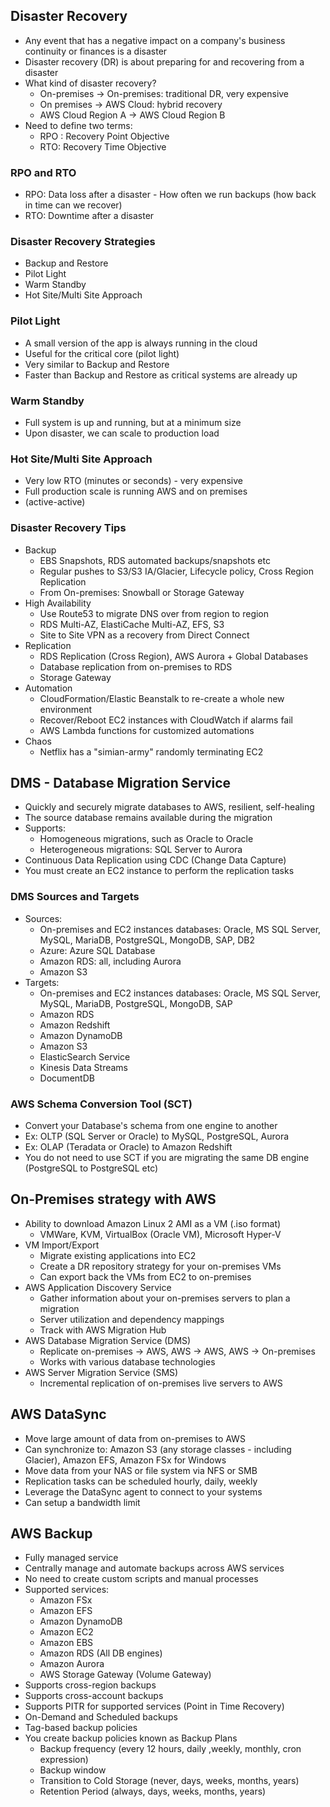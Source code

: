 ## Disaster Recovery
- Any event that has a negative impact on a company's business continuity or finances is a disaster
- Disaster recovery (DR) is about preparing for and recovering from a disaster
- What kind of disaster recovery?
  - On-premises -> On-premises: traditional DR, very expensive
  - On premises -> AWS Cloud: hybrid recovery
  - AWS Cloud Region A -> AWS Cloud Region B
- Need to define two terms:
  - RPO : Recovery Point Objective
  - RTO: Recovery Time Objective

### RPO and RTO
- RPO: Data loss after a disaster - How often we run backups (how back in time can we recover)
- RTO: Downtime after a disaster

### Disaster Recovery Strategies
- Backup and Restore
- Pilot Light
- Warm Standby
- Hot Site/Multi Site Approach

### Pilot Light
- A small version of the app is always running in the cloud
- Useful for the critical core (pilot light)
- Very similar to Backup and Restore
- Faster than Backup and Restore as critical systems are already up

### Warm Standby
- Full system is up and running, but at a minimum size
- Upon disaster, we can scale to production load

### Hot Site/Multi Site Approach
- Very low RTO (minutes or seconds) - very expensive
- Full production scale is running AWS and on premises
- (active-active)

### Disaster Recovery Tips
- Backup
  - EBS Snapshots, RDS automated backups/snapshots etc
  - Regular pushes to S3/S3 IA/Glacier, Lifecycle policy, Cross Region Replication
  - From On-premises: Snowball or Storage Gateway
- High Availability
  - Use Route53 to migrate DNS over from region to region
  - RDS Multi-AZ, ElastiCache Multi-AZ, EFS, S3
  - Site to Site VPN as a recovery from Direct Connect
- Replication
  - RDS Replication (Cross Region), AWS Aurora + Global Databases
  - Database replication from on-premises to RDS
  - Storage Gateway
- Automation
  - CloudFormation/Elastic Beanstalk to re-create a whole new environment
  - Recover/Reboot EC2 instances with CloudWatch if alarms fail
  - AWS Lambda functions for customized automations
- Chaos
  - Netflix has a "simian-army" randomly terminating EC2

## DMS - Database Migration Service
- Quickly and securely migrate databases to AWS, resilient, self-healing
- The source database remains available during the migration
- Supports:
  - Homogeneous migrations, such as Oracle to Oracle
  - Heterogeneous migrations: SQL Server to Aurora
- Continuous Data Replication using CDC (Change Data Capture)
- You must create an EC2 instance to perform the replication tasks

### DMS Sources and Targets
- Sources:
  - On-premises and EC2 instances databases: Oracle, MS SQL Server, MySQL, MariaDB, PostgreSQL, MongoDB, SAP, DB2
  - Azure: Azure SQL Database
  - Amazon RDS: all, including Aurora
  - Amazon S3
- Targets:
  - On-premises and EC2 instances databases: Oracle, MS SQL Server, MySQL, MariaDB, PostgreSQL, MongoDB, SAP
  - Amazon RDS
  - Amazon Redshift
  - Amazon DynamoDB
  - Amazon S3
  - ElasticSearch Service
  - Kinesis Data Streams
  - DocumentDB

### AWS Schema Conversion Tool (SCT)
- Convert your Database's schema from one engine to another
- Ex: OLTP (SQL Server or Oracle) to MySQL, PostgreSQL, Aurora
- Ex: OLAP (Teradata or Oracle) to Amazon Redshift
- You do not need to use SCT if you are migrating the same DB engine (PostgreSQL to PostgreSQL etc)

## On-Premises strategy with AWS
- Ability to download Amazon Linux 2 AMI as a VM (.iso format)
  - VMWare, KVM, VirtualBox (Oracle VM), Microsoft Hyper-V
- VM Import/Export
  - Migrate existing applications into EC2
  - Create a DR repository strategy for your on-premises VMs
  - Can export back the VMs from EC2 to on-premises
- AWS Application Discovery Service
  - Gather information about your on-premises servers to plan a migration
  - Server utilization and dependency mappings
  - Track with AWS Migration Hub
- AWS Database Migration Service (DMS)
  - Replicate on-premises -> AWS, AWS -> AWS, AWS -> On-premises
  - Works with various database technologies
- AWS Server Migration Service (SMS)
  - Incremental replication of on-premises live servers to AWS

## AWS DataSync
- Move large amount of data from on-premises to AWS
- Can synchronize to: Amazon S3 (any storage classes - including Glacier), Amazon EFS, Amazon FSx for Windows
- Move data from your NAS or file system via NFS or SMB
- Replication tasks can be scheduled hourly, daily, weekly
- Leverage the DataSync agent to connect to your systems
- Can setup a bandwidth limit

## AWS Backup
- Fully managed service
- Centrally manage and automate backups across AWS services
- No need to create custom scripts and manual processes
- Supported services:
  - Amazon FSx
  - Amazon EFS
  - Amazon DynamoDB
  - Amazon EC2
  - Amazon EBS
  - Amazon RDS (All DB engines)
  - Amazon Aurora
  - AWS Storage Gateway (Volume Gateway)
- Supports cross-region backups
- Supports cross-account backups
- Supports PITR for supported services (Point in Time Recovery)
- On-Demand and Scheduled backups
- Tag-based backup policies
- You create backup policies known as Backup Plans
  - Backup frequency (every 12 hours, daily ,weekly, monthly, cron expression)
  - Backup window
  - Transition to Cold Storage (never, days, weeks, months, years)
  - Retention Period (always, days, weeks, months, years)
